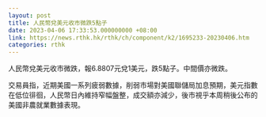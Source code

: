 ```yaml
---
layout: post
title: 人民幣兌美元收市微跌5點子
date: 2023-04-06 17:33:53.000000000 +08:00
link: https://news.rthk.hk/rthk/ch/component/k2/1695233-20230406.htm
categories: rthk
---
```


人民幣兌美元收市微跌，報6.8807元兌1美元，跌5點子。中間價亦微跌。

交易員指，近期美國一系列疲弱數據，削弱市場對美國聯儲局加息預期，美元指數在低位徘徊，人民幣日內維持窄幅盤整，成交額亦減少，後市視乎本周稍後公布的美國非農就業數據表現。
